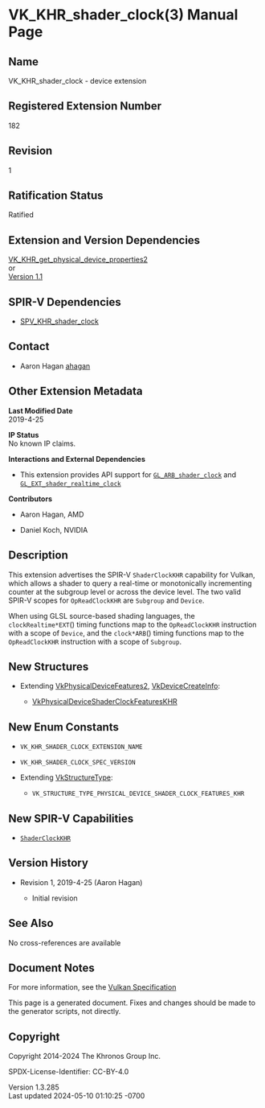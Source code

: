# VK_KHR_shader_clock(3) Manual Page

## Name

VK_KHR_shader_clock - device extension



## <a href="#_registered_extension_number" class="anchor"></a>Registered Extension Number

182

## <a href="#_revision" class="anchor"></a>Revision

1

## <a href="#_ratification_status" class="anchor"></a>Ratification Status

Ratified

## <a href="#_extension_and_version_dependencies" class="anchor"></a>Extension and Version Dependencies

[VK_KHR_get_physical_device_properties2](https://registry.khronos.org/vulkan/specs/1.3-extensions/man/html/VK_KHR_get_physical_device_properties2.html)  
or  
[Version 1.1](#versions-1.1)  

## <a href="#_spir_v_dependencies" class="anchor"></a>SPIR-V Dependencies

- [SPV_KHR_shader_clock](https://htmlpreview.github.io/?https://github.com/KhronosGroup/SPIRV-Registry/blob/main/extensions/KHR/SPV_KHR_shader_clock.html)

## <a href="#_contact" class="anchor"></a>Contact

- Aaron Hagan <a
  href="https://github.com/KhronosGroup/Vulkan-Docs/issues/new?body=%5BVK_KHR_shader_clock%5D%20@ahagan%0A*Here%20describe%20the%20issue%20or%20question%20you%20have%20about%20the%20VK_KHR_shader_clock%20extension*"
  target="_blank" rel="nofollow noopener"><em></em>ahagan</a>

## <a href="#_other_extension_metadata" class="anchor"></a>Other Extension Metadata

**Last Modified Date**  
2019-4-25

**IP Status**  
No known IP claims.

**Interactions and External Dependencies**  
- This extension provides API support for
  [`GL_ARB_shader_clock`](https://registry.khronos.org/OpenGL/extensions/ARB/ARB_shader_clock.txt)
  and
  [`GL_EXT_shader_realtime_clock`](https://github.com/KhronosGroup/GLSL/blob/main/extensions/ext/GL_EXT_shader_realtime_clock.txt)

**Contributors**  
- Aaron Hagan, AMD

- Daniel Koch, NVIDIA

## <a href="#_description" class="anchor"></a>Description

This extension advertises the SPIR-V `ShaderClockKHR` capability for
Vulkan, which allows a shader to query a real-time or monotonically
incrementing counter at the subgroup level or across the device level.
The two valid SPIR-V scopes for `OpReadClockKHR` are `Subgroup` and
`Device`.

When using GLSL source-based shading languages, the
`clockRealtime*EXT`() timing functions map to the `OpReadClockKHR`
instruction with a scope of `Device`, and the `clock*ARB`() timing
functions map to the `OpReadClockKHR` instruction with a scope of
`Subgroup`.

## <a href="#_new_structures" class="anchor"></a>New Structures

- Extending [VkPhysicalDeviceFeatures2](https://registry.khronos.org/vulkan/specs/1.3-extensions/man/html/VkPhysicalDeviceFeatures2.html),
  [VkDeviceCreateInfo](https://registry.khronos.org/vulkan/specs/1.3-extensions/man/html/VkDeviceCreateInfo.html):

  - [VkPhysicalDeviceShaderClockFeaturesKHR](https://registry.khronos.org/vulkan/specs/1.3-extensions/man/html/VkPhysicalDeviceShaderClockFeaturesKHR.html)

## <a href="#_new_enum_constants" class="anchor"></a>New Enum Constants

- `VK_KHR_SHADER_CLOCK_EXTENSION_NAME`

- `VK_KHR_SHADER_CLOCK_SPEC_VERSION`

- Extending [VkStructureType](https://registry.khronos.org/vulkan/specs/1.3-extensions/man/html/VkStructureType.html):

  - `VK_STRUCTURE_TYPE_PHYSICAL_DEVICE_SHADER_CLOCK_FEATURES_KHR`

## <a href="#_new_spir_v_capabilities" class="anchor"></a>New SPIR-V Capabilities

- <a
  href="https://registry.khronos.org/vulkan/specs/1.3-extensions/html/vkspec.html#spirvenv-capabilities-table-ShaderClockKHR"
  target="_blank" rel="noopener"><code>ShaderClockKHR</code></a>

## <a href="#_version_history" class="anchor"></a>Version History

- Revision 1, 2019-4-25 (Aaron Hagan)

  - Initial revision

## <a href="#_see_also" class="anchor"></a>See Also

No cross-references are available

## <a href="#_document_notes" class="anchor"></a>Document Notes

For more information, see the <a
href="https://registry.khronos.org/vulkan/specs/1.3-extensions/html/vkspec.html#VK_KHR_shader_clock"
target="_blank" rel="noopener">Vulkan Specification</a>

This page is a generated document. Fixes and changes should be made to
the generator scripts, not directly.

## <a href="#_copyright" class="anchor"></a>Copyright

Copyright 2014-2024 The Khronos Group Inc.

SPDX-License-Identifier: CC-BY-4.0

Version 1.3.285  
Last updated 2024-05-10 01:10:25 -0700
